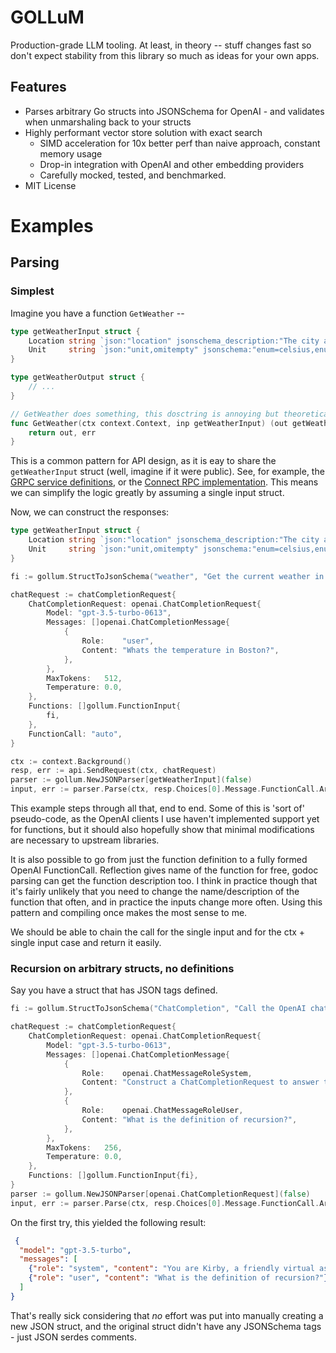 # GOLLuM

Production-grade LLM tooling. At least, in theory -- stuff changes fast so don't expect stability from this library so much as ideas for your own apps.

## Features

- Parses arbitrary Go structs into JSONSchema for OpenAI - and validates when unmarshaling back to your structs
- Highly performant vector store solution with exact search 
    - SIMD acceleration for 10x better perf than naive approach, constant memory usage
    - Drop-in integration with OpenAI and other embedding providers
    - Carefully mocked, tested, and benchmarked.
- MIT License

# Examples

## Parsing

### Simplest

Imagine you have a function `GetWeather` -- 

```go
type getWeatherInput struct {
	Location string `json:"location" jsonschema_description:"The city and state, e.g. San Francisco, CA" jsonschema:"required"`
	Unit     string `json:"unit,omitempty" jsonschema:"enum=celsius,enum=fahrenheit" jsonschema_description:"The unit of temperature"`
}

type getWeatherOutput struct {
    // ...
}

// GetWeather does something, this dosctring is annoying but theoretically possible to get
func GetWeather(ctx context.Context, inp getWeatherInput) (out getWeatherOutput, err error) {
    return out, err
}
```

This is a common pattern for API design, as it is eay to share the `getWeatherInput` struct (well, imagine if it were public). See, for example, the [GRPC service definitions](https://github.com/grpc/grpc-go/blob/master/examples/helloworld/greeter_server/main.go#L43), or the [Connect RPC implementation](https://github.com/bufbuild/connect-go/blob/main/internal/gen/connect/ping/v1/pingv1connect/ping.connect.go#LL155C6-L155C24). This means we can simplify the logic greatly by assuming a single input struct.

Now, we can construct the responses:

```go
type getWeatherInput struct {
	Location string `json:"location" jsonschema_description:"The city and state, e.g. San Francisco, CA" jsonschema:"required"`
	Unit     string `json:"unit,omitempty" jsonschema:"enum=celsius,enum=fahrenheit" jsonschema_description:"The unit of temperature"`
}

fi := gollum.StructToJsonSchema("weather", "Get the current weather in a given location", getWeatherInput{})

chatRequest := chatCompletionRequest{
    ChatCompletionRequest: openai.ChatCompletionRequest{
        Model: "gpt-3.5-turbo-0613",
        Messages: []openai.ChatCompletionMessage{
            {
                Role:    "user",
                Content: "Whats the temperature in Boston?",
            },
        },
        MaxTokens:   512,
        Temperature: 0.0,
    },
    Functions: []gollum.FunctionInput{
        fi,
    },
    FunctionCall: "auto",
}

ctx := context.Background()
resp, err := api.SendRequest(ctx, chatRequest)
parser := gollum.NewJSONParser[getWeatherInput](false)
input, err := parser.Parse(ctx, resp.Choices[0].Message.FunctionCall.Arguments)
```

This example steps through all that, end to end. Some of this is 'sort of' pseudo-code, as the OpenAI clients I use haven't implemented support yet for functions, but it should also hopefully show that minimal modifications are necessary to upstream libraries.

It is also possible to go from just the function definition to a fully formed OpenAI FunctionCall. Reflection gives name of the function for free, godoc parsing can get the function description too. I think in practice though that it's fairly unlikely that you need to change the name/description of the function that often, and in practice the inputs change more often. Using this pattern and compiling once makes the most sense to me. 

We should be able to chain the call for the single input and for the ctx + single input case and return it easily. 

### Recursion on arbitrary structs, no definitions

Say you have a struct that has JSON tags defined. 

```go
fi := gollum.StructToJsonSchema("ChatCompletion", "Call the OpenAI chat completion API", chatCompletionRequest{})

chatRequest := chatCompletionRequest{
    ChatCompletionRequest: openai.ChatCompletionRequest{
        Model: "gpt-3.5-turbo-0613",
        Messages: []openai.ChatCompletionMessage{
            {
                Role:    openai.ChatMessageRoleSystem,
                Content: "Construct a ChatCompletionRequest to answer the user's question, but using Kirby references. Do not answer the question directly using prior knowledge, you must generate a ChatCompletionRequest that will answer the question.",
            },
            {
                Role:    openai.ChatMessageRoleUser,
                Content: "What is the definition of recursion?",
            },
        },
        MaxTokens:   256,
        Temperature: 0.0,
    },
    Functions: []gollum.FunctionInput{fi},
}
parser := gollum.NewJSONParser[openai.ChatCompletionRequest](false)
input, err := parser.Parse(ctx, resp.Choices[0].Message.FunctionCall.Arguments)
```

On the first try, this yielded the following result:

```json
 {
  "model": "gpt-3.5-turbo",
  "messages": [
    {"role": "system", "content": "You are Kirby, a friendly virtual assistant."},
    {"role": "user", "content": "What is the definition of recursion?"}
  ]
}
```

That's really sick considering that _no_ effort was put into manually creating a new JSON struct, and the original struct didn't have any JSONSchema tags - just JSON serdes comments.